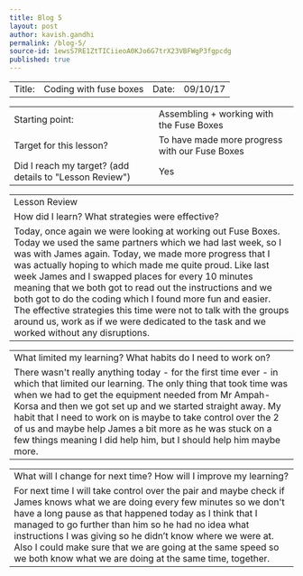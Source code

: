 ```yaml
---
title: Blog 5
layout: post
author: kavish.gandhi
permalink: /blog-5/
source-id: 1ewsS7RE1ZtTICiieoA0KJo6G7trX23VBFWgP3fgpcdg
published: true
---
```

<table>
  <tr>
    <td>Title: </td>
    <td>Coding with fuse boxes</td>
    <td>Date: </td>
    <td>09/10/17</td>
  </tr>
</table>


<table>
  <tr>
    <td>Starting point:</td>
    <td>Assembling + working with the Fuse Boxes</td>
  </tr>
  <tr>
    <td>Target for this lesson?</td>
    <td>To have made more progress with our Fuse Boxes</td>
  </tr>
  <tr>
    <td>Did I reach my target? 
(add details to "Lesson Review")</td>
    <td>Yes</td>
  </tr>
</table>


<table>
  <tr>
    <td>Lesson Review</td>
  </tr>
  <tr>
    <td>How did I learn? What strategies were effective? </td>
  </tr>
  <tr>
    <td>Today, once again we were looking at working out Fuse Boxes. Today we used the same partners which we had last week, so I was with James again. Today, we made more progress that I was actually hoping to which made me quite proud. Like last week James and I swapped places for every 10 minutes meaning that we both got to read out the instructions and we both got to do the coding which I found more fun and easier. The effective strategies this time were not to talk with the groups around us, work as if we were dedicated to the task and we worked without any disruptions.</td>
  </tr>
</table>


<table>
  <tr>
    <td>What limited my learning? What habits do I need to work on?</td>
  </tr>
  <tr>
    <td>There wasn't really anything today - for the first time ever - in which that limited our learning. The only thing that took time was when we had to get the equipment needed from Mr Ampah-Korsa and then we got set up and we started straight away. My habit that I need to work on is maybe to take control over the 2 of us and maybe help James a bit more as he was stuck on a few things meaning I did help him, but I should help him maybe more.</td>
  </tr>
</table>


<table>
  <tr>
    <td>What will I change for next time? How will I improve my learning?</td>
  </tr>
  <tr>
    <td>For next time I will take control over the pair and maybe check if James knows what we are doing every few minutes so we don't have a long pause as that happened today as I think that I managed to go further than him so he had no idea what instructions I was giving so he didn’t know where we were at. Also I could make sure that we are going at the same speed so we both know what we are doing at the same time, together.</td>
  </tr>
</table>


